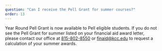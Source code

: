 ```yaml
---
question: "Can I receive the Pell Grant for summer courses?"
order: 13
---
```


​Year Round Pell Grant is now available to Pell eligible students. If you do not see the Pell Grant for summer listed on your financial aid award letter, please contact our office at [815-802-8550](tel:+18158028550) or [finaid@kcc.edu](mailto:finaid@kcc.edu) to request a calculation of your summer awards.
